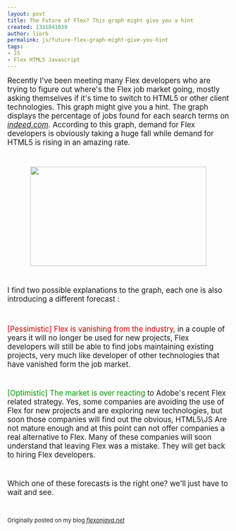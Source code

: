 ```yaml
---
layout: post
title: The Future of Flex? This graph might give you a hint
created: 1331841039
author: liorb
permalink: js/future-flex-graph-might-give-you-hint
tags:
- JS
- Flex HTML5 Javascript
---
```

<p><span style="font-size: larger;">Recently I've been meeting many Flex developers who are trying to figure  out where's the Flex job market going, mostly asking themselves if it's  time to switch to HTML5 or other client technologies. This graph might  give you a hint. The graph displays the percentage of jobs found for  each search terms on </span><a style="font-style: italic;" href="http://www.indeed.com/jobanalytics/jobtrends?q=HTML5%2C+flex&amp;l="><span style="font-size: larger;">indeed.com</span></a><span style="font-size: larger;">.  According to this graph, demand for Flex developers is obviously taking  a huge fall while demand for HTML5 is rising in an amazing rate.</span></p>
<p>&nbsp;</p>
<p><a href="http://4.bp.blogspot.com/-3tKaG0exXiQ/T19HyVUxCgI/AAAAAAAAAS0/tuq1sVnsafQ/s1600/Screenshot.png"><img border="0" style="display:block; margin:0px auto 10px; text-align:center;cursor:pointer; cursor:hand;width: 400px; height: 225px;" src="http://4.bp.blogspot.com/-3tKaG0exXiQ/T19HyVUxCgI/AAAAAAAAAS0/tuq1sVnsafQ/s400/Screenshot.png" alt="" id="BLOGGER_PHOTO_ID_5719368981827095042" /></a></p>
<p>&nbsp;</p>
<p><span style="font-size: larger;">I find two possible explanations to the graph, each one is also introducing a different forecast :<br />
</span></p>
<p><span style="font-size: larger;"><br />
</span></p>
<p><span style="font-size: larger;"><font style="color: rgb(204, 0, 0);">[Pessimistic] Flex is vanishing from the industry</font>,  in a couple of years it will no longer be used for new projects, Flex  developers will still be able to find jobs maintaining existing  projects, very much like developer of other technologies that have  vanished form the job market.</span><span style="font-size: larger;"><br />
</span></p>
<p>&nbsp;</p>
<p><span style="font-size: larger;"><font style="color: rgb(0, 153, 0);">[Optimistic] The market is over reacting</font>  to Adobe's recent Flex related strategy. Yes, some companies are  avoiding the use of Flex for new projects and are exploring new  technologies, but soon those companies will find out the obvious,  HTML5\JS Are not mature enough and at this point can not offer companies  a real alternative to Flex. Many of these companies will soon  understand that leaving Flex was a mistake. They will get back to hiring  Flex developers.</span></p>
<p>&nbsp;</p>
<p><span style="font-size: larger;">Which one of these forecasts is the right one? we'll just have to wait and see.</span></p>
<p>&nbsp;</p>
<p><span style="font-size: small;">Originally posted on my blog </span><a style="font-style: italic;" href="http://www.flexonjava.net/2012/01/future-of-flex-this-graph-might-give.html"><span style="font-size: small;">flexonjava.net</span></a></p>
